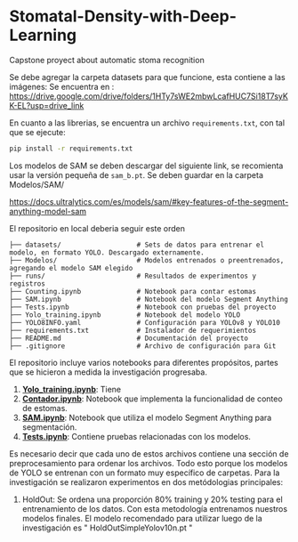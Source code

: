 # Stomatal-Density-with-Deep-Learning
Capstone proyect about automatic stoma recognition

Se debe agregar la carpeta datasets para que funcione, esta contiene a las imágenes:
Se encuentra en : https://drive.google.com/drive/folders/1HTy7sWE2mbwLcafHUC7Si18T7syKK-EL?usp=drive_link

En cuanto a las librerias, se encuentra un archivo `requirements.txt`, con tal que se ejecute:

```bash
pip install -r requirements.txt
```

Los modelos de SAM se deben descargar del siguiente link, se recomienta usar la versión pequeña de `sam_b.pt`. Se deben guardar en la carpeta Modelos/SAM/

https://docs.ultralytics.com/es/models/sam/#key-features-of-the-segment-anything-model-sam


El repositorio en local deberia seguir este orden
```
├── datasets/                   # Sets de datos para entrenar el modelo, en formato YOLO. Descargado externamente.
├── Modelos/                    # Modelos entrenados o preentrenados, agregando el modelo SAM elegido
├── runs/                       # Resultados de experimentos y registros
├── Counting.ipynb              # Notebook para contar estomas
├── SAM.ipynb                   # Notebook del modelo Segment Anything
├── Tests.ipynb                 # Notebook con pruebas del proyecto
├── Yolo_training.ipynb         # Notebook del modelo YOLO
├── YOLO8INFO.yaml              # Configuración para YOLOv8 y YOLO10
├── requirements.txt            # Instalador de requerimientos
├── README.md                   # Documentación del proyecto
├── .gitignore                  # Archivo de configuración para Git
```

El repositorio incluye varios notebooks para diferentes propósitos, partes que se hicieron a medida la investigación progresaba. 

1. **[Yolo_training.ipynb](./Yolo_training.ipynb)**: Tiene 
2. **[Contador.ipynb](./Contador.ipynb)**: Notebook que implementa la funcionalidad de conteo de estomas.
3. **[SAM.ipynb](./SAM.ipynb)**: Notebook que utiliza el modelo Segment Anything para segmentación.
4. **[Tests.ipynb](./Tests.ipynb)**: Contiene pruebas relacionadas con los modelos.

Es necesario decir que cada uno de estos archivos contiene una sección de preprocesamiento para ordenar los archivos. Todo esto porque los modelos de YOLO se entrenan con un formato muy específico de carpetas.
Para la investigación se realizaron experimentos en dos metódologias principales:

1. HoldOut: Se ordena una proporción 80% training y 20% testing para el entrenamiento de los datos. Con esta metodología entrenamos nuestros modelos finales. El modelo recomendado para utilizar luego de la investigación es " HoldOutSimpleYolov10n.pt "

